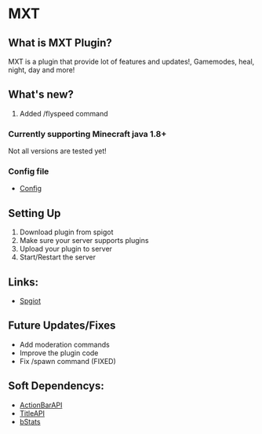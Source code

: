 # MXT

## What is MXT Plugin?
MXT is a plugin that provide lot of features and updates!, Gamemodes, heal, night, day and more!

## What's new?
1. Added /flyspeed command

### Currently supporting Minecraft java 1.8+ 
Not all versions are tested yet!

### Config file
- [Config](https://github.com/MXTPLUGINS/mxt/blob/master/src/config.yml)

## Setting Up
1. Download plugin from spigot
2. Make sure your server supports plugins
3. Upload your plugin to server
4. Start/Restart the server

## Links:
- [Spgiot](https://www.spigotmc.org/resources/mxt.98417/)

## Future Updates/Fixes
- Add moderation commands
- Improve the plugin code
- Fix /spawn command (FIXED)

## Soft Dependencys:
- [ActionBarAPI](https://www.spigotmc.org/resources/actionbarapi-1-8-1-14-2.1315/)
- [TitleAPI](https://www.spigotmc.org/resources/titleapi-1-8-1-17.1325/)
- [bStats](https://bstats.org/plugin/bukkit/mxt/13682)
